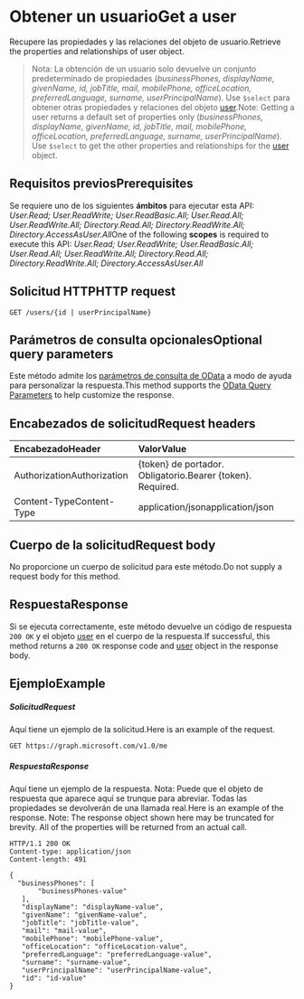 # <a name="get-a-user"></a><span data-ttu-id="276b2-101">Obtener un usuario</span><span class="sxs-lookup"><span data-stu-id="276b2-101">Get a user</span></span>

<span data-ttu-id="276b2-102">Recupere las propiedades y las relaciones del objeto de usuario.</span><span class="sxs-lookup"><span data-stu-id="276b2-102">Retrieve the properties and relationships of user object.</span></span>

> <span data-ttu-id="276b2-p101">Nota: La obtención de un usuario solo devuelve un conjunto predeterminado de propiedades (*businessPhones, displayName, givenName, id, jobTitle, mail, mobilePhone, officeLocation, preferredLanguage, surname, userPrincipalName*). Use `$select` para obtener otras propiedades y relaciones del objeto [user](../resources/user.md).</span><span class="sxs-lookup"><span data-stu-id="276b2-p101">Note: Getting a user returns a default set of properties only (*businessPhones, displayName, givenName, id, jobTitle, mail, mobilePhone, officeLocation, preferredLanguage, surname, userPrincipalName*). Use `$select` to get the other properties and relationships for the [user](../resources/user.md) object.</span></span>

## <a name="prerequisites"></a><span data-ttu-id="276b2-105">Requisitos previos</span><span class="sxs-lookup"><span data-stu-id="276b2-105">Prerequisites</span></span>
<span data-ttu-id="276b2-106">Se requiere uno de los siguientes **ámbitos** para ejecutar esta API: *User.Read; User.ReadWrite; User.ReadBasic.All; User.Read.All; User.ReadWrite.All; Directory.Read.All; Directory.ReadWrite.All; Directory.AccessAsUser.All*</span><span class="sxs-lookup"><span data-stu-id="276b2-106">One of the following **scopes** is required to execute this API: *User.Read; User.ReadWrite; User.ReadBasic.All; User.Read.All; User.ReadWrite.All; Directory.Read.All; Directory.ReadWrite.All; Directory.AccessAsUser.All*</span></span>
## <a name="http-request"></a><span data-ttu-id="276b2-107">Solicitud HTTP</span><span class="sxs-lookup"><span data-stu-id="276b2-107">HTTP request</span></span>
<!-- { "blockType": "ignored" } -->
```http
GET /users/{id | userPrincipalName}
```
## <a name="optional-query-parameters"></a><span data-ttu-id="276b2-108">Parámetros de consulta opcionales</span><span class="sxs-lookup"><span data-stu-id="276b2-108">Optional query parameters</span></span>
<span data-ttu-id="276b2-109">Este método admite los [parámetros de consulta de OData](http://developer.microsoft.com/en-us/graph/docs/overview/query_parameters) a modo de ayuda para personalizar la respuesta.</span><span class="sxs-lookup"><span data-stu-id="276b2-109">This method supports the [OData Query Parameters](http://developer.microsoft.com/en-us/graph/docs/overview/query_parameters) to help customize the response.</span></span>
## <a name="request-headers"></a><span data-ttu-id="276b2-110">Encabezados de solicitud</span><span class="sxs-lookup"><span data-stu-id="276b2-110">Request headers</span></span>
| <span data-ttu-id="276b2-111">Encabezado</span><span class="sxs-lookup"><span data-stu-id="276b2-111">Header</span></span>       | <span data-ttu-id="276b2-112">Valor</span><span class="sxs-lookup"><span data-stu-id="276b2-112">Value</span></span>|
|:-----------|:------|
| <span data-ttu-id="276b2-113">Authorization</span><span class="sxs-lookup"><span data-stu-id="276b2-113">Authorization</span></span>  | <span data-ttu-id="276b2-p102">{token} de portador. Obligatorio.</span><span class="sxs-lookup"><span data-stu-id="276b2-p102">Bearer {token}. Required.</span></span> |
| <span data-ttu-id="276b2-116">Content-Type</span><span class="sxs-lookup"><span data-stu-id="276b2-116">Content-Type</span></span>   | <span data-ttu-id="276b2-117">application/json</span><span class="sxs-lookup"><span data-stu-id="276b2-117">application/json</span></span> | 

## <a name="request-body"></a><span data-ttu-id="276b2-118">Cuerpo de la solicitud</span><span class="sxs-lookup"><span data-stu-id="276b2-118">Request body</span></span>
<span data-ttu-id="276b2-119">No proporcione un cuerpo de solicitud para este método.</span><span class="sxs-lookup"><span data-stu-id="276b2-119">Do not supply a request body for this method.</span></span>

## <a name="response"></a><span data-ttu-id="276b2-120">Respuesta</span><span class="sxs-lookup"><span data-stu-id="276b2-120">Response</span></span>

<span data-ttu-id="276b2-121">Si se ejecuta correctamente, este método devuelve un código de respuesta `200 OK` y el objeto [user](../resources/user.md) en el cuerpo de la respuesta.</span><span class="sxs-lookup"><span data-stu-id="276b2-121">If successful, this method returns a `200 OK` response code and [user](../resources/user.md) object in the response body.</span></span>
## <a name="example"></a><span data-ttu-id="276b2-122">Ejemplo</span><span class="sxs-lookup"><span data-stu-id="276b2-122">Example</span></span>
##### <a name="request"></a><span data-ttu-id="276b2-123">Solicitud</span><span class="sxs-lookup"><span data-stu-id="276b2-123">Request</span></span>
<span data-ttu-id="276b2-124">Aquí tiene un ejemplo de la solicitud.</span><span class="sxs-lookup"><span data-stu-id="276b2-124">Here is an example of the request.</span></span>
<!-- {
  "blockType": "request",
  "name": "get_user"
}-->
```http
GET https://graph.microsoft.com/v1.0/me
```
##### <a name="response"></a><span data-ttu-id="276b2-125">Respuesta</span><span class="sxs-lookup"><span data-stu-id="276b2-125">Response</span></span>
<span data-ttu-id="276b2-p103">Aquí tiene un ejemplo de la respuesta. Nota: Puede que el objeto de respuesta que aparece aquí se trunque para abreviar. Todas las propiedades se devolverán de una llamada real.</span><span class="sxs-lookup"><span data-stu-id="276b2-p103">Here is an example of the response. Note: The response object shown here may be truncated for brevity. All of the properties will be returned from an actual call.</span></span>
<!-- {
  "blockType": "response",
  "truncated": true,
  "@odata.type": "microsoft.graph.user"
} -->
```http
HTTP/1.1 200 OK
Content-type: application/json
Content-length: 491

{
  "businessPhones": [
       "businessPhones-value"
   ],
   "displayName": "displayName-value",
   "givenName": "givenName-value",
   "jobTitle": "jobTitle-value",
   "mail": "mail-value",
   "mobilePhone": "mobilePhone-value",
   "officeLocation": "officeLocation-value",
   "preferredLanguage": "preferredLanguage-value",
   "surname": "surname-value",
   "userPrincipalName": "userPrincipalName-value",
   "id": "id-value"
}
```

<!-- uuid: 8fcb5dbc-d5aa-4681-8e31-b001d5168d79
2015-10-25 14:57:30 UTC -->
<!-- {
  "type": "#page.annotation",
  "description": "Get user",
  "keywords": "",
  "section": "documentation",
  "tocPath": ""
}-->

